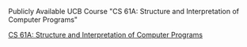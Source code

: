 Publicly Available UCB Course "CS 61A: Structure and Interpretation of Computer Programs"

[CS 61A: Structure and Interpretation of Computer Programs](https://cs61a.org)
